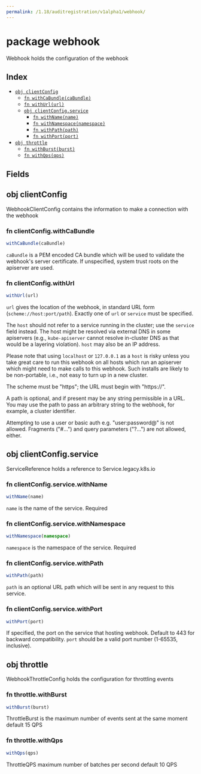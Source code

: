 ```yaml
---
permalink: /1.18/auditregistration/v1alpha1/webhook/
---
```


# package webhook

Webhook holds the configuration of the webhook

## Index

* [`obj clientConfig`](#obj-clientconfig)
  * [`fn withCaBundle(caBundle)`](#fn-clientconfigwithcabundle)
  * [`fn withUrl(url)`](#fn-clientconfigwithurl)
  * [`obj clientConfig.service`](#obj-clientconfigservice)
    * [`fn withName(name)`](#fn-clientconfigservicewithname)
    * [`fn withNamespace(namespace)`](#fn-clientconfigservicewithnamespace)
    * [`fn withPath(path)`](#fn-clientconfigservicewithpath)
    * [`fn withPort(port)`](#fn-clientconfigservicewithport)
* [`obj throttle`](#obj-throttle)
  * [`fn withBurst(burst)`](#fn-throttlewithburst)
  * [`fn withQps(qps)`](#fn-throttlewithqps)

## Fields

## obj clientConfig

WebhookClientConfig contains the information to make a connection with the webhook

### fn clientConfig.withCaBundle

```ts
withCaBundle(caBundle)
```

`caBundle` is a PEM encoded CA bundle which will be used to validate the webhook's server certificate. If unspecified, system trust roots on the apiserver are used.

### fn clientConfig.withUrl

```ts
withUrl(url)
```

`url` gives the location of the webhook, in standard URL form (`scheme://host:port/path`). Exactly one of `url` or `service` must be specified.

The `host` should not refer to a service running in the cluster; use the `service` field instead. The host might be resolved via external DNS in some apiservers (e.g., `kube-apiserver` cannot resolve in-cluster DNS as that would be a layering violation). `host` may also be an IP address.

Please note that using `localhost` or `127.0.0.1` as a `host` is risky unless you take great care to run this webhook on all hosts which run an apiserver which might need to make calls to this webhook. Such installs are likely to be non-portable, i.e., not easy to turn up in a new cluster.

The scheme must be "https"; the URL must begin with "https://".

A path is optional, and if present may be any string permissible in a URL. You may use the path to pass an arbitrary string to the webhook, for example, a cluster identifier.

Attempting to use a user or basic auth e.g. "user:password@" is not allowed. Fragments ("#...") and query parameters ("?...") are not allowed, either.

## obj clientConfig.service

ServiceReference holds a reference to Service.legacy.k8s.io

### fn clientConfig.service.withName

```ts
withName(name)
```

`name` is the name of the service. Required

### fn clientConfig.service.withNamespace

```ts
withNamespace(namespace)
```

`namespace` is the namespace of the service. Required

### fn clientConfig.service.withPath

```ts
withPath(path)
```

`path` is an optional URL path which will be sent in any request to this service.

### fn clientConfig.service.withPort

```ts
withPort(port)
```

If specified, the port on the service that hosting webhook. Default to 443 for backward compatibility. `port` should be a valid port number (1-65535, inclusive).

## obj throttle

WebhookThrottleConfig holds the configuration for throttling events

### fn throttle.withBurst

```ts
withBurst(burst)
```

ThrottleBurst is the maximum number of events sent at the same moment default 15 QPS

### fn throttle.withQps

```ts
withQps(qps)
```

ThrottleQPS maximum number of batches per second default 10 QPS